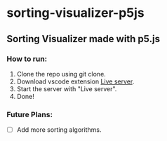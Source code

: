 # sorting-visualizer-p5js

## Sorting Visualizer made with p5.js

### How to run:
1. Clone the repo using git clone.
2. Download vscode extension [Live server](https://marketplace.visualstudio.com/items?itemName=ritwickdey.LiveServer).
3. Start the server with "Live server".
4. Done!

### Future Plans:
 - [ ] Add more sorting algorithms.
